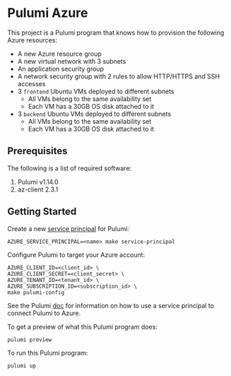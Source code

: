 # Pulumi Azure

This project is a Pulumi program that knows how to provision the following Azure resources:

* A new Azure resource group
* A new virtual network with 3 subnets
* An application security group
* A network security group with 2 rules to allow HTTP/HTTPS and SSH accesses
* 3 `frontend` Ubuntu VMs deployed to different subnets
  * All VMs belong to the same availability set
  * Each VM has a 30GB OS disk attached to it
* 3 `backend` Ubuntu VMs deployed to different subnets
  * All VMs belong to the same availability set
  * Each VM has a 30GB OS disk attached to it

## Prerequisites

The following is a list of required software:

1. Pulumi v1.14.0
1. az-client 2.3.1

## Getting Started

Create a new
[service principal](https://docs.microsoft.com/en-us/azure/active-directory/develop/app-objects-and-service-principals)
for Pulumi:

```
AZURE_SERVICE_PRINCIPAL=<name> make service-principal
```

Configure Pulumi to target your Azure account:

```
AZURE_CLIENT_ID=<client_id> \
AZURE_CLIENT_SECRET=<client_secret> \
AZURE_TENANT_ID=<tenant_id> \
AZURE_SUBSCRIPTION_ID=<subscription_id> \
make pulumi-config
```

See the Pulumi
[doc](https://www.pulumi.com/docs/intro/cloud-providers/azure/setup/#service-principal-authentication)
for information on how to use a service principal to connect Pulumi to Azure.

To get a preview of what this Pulumi program does:

```
pulumi preview
```

To run this Pulumi program:

```
pulumi up
```
